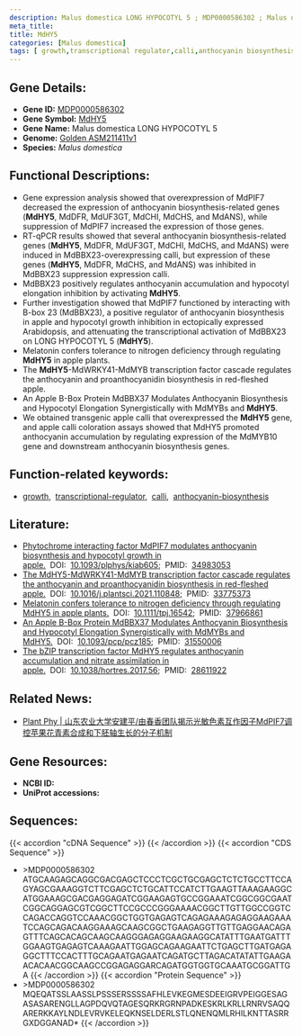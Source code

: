 ```yaml
---
description: Malus domestica LONG HYPOCOTYL 5 ; MDP0000586302 ; Malus domestica
meta_title:
title: MdHY5
categories: [Malus domestica]
tags: [ growth,transcriptional regulator,calli,anthocyanin biosynthesis ]
---
```


## Gene Details:
- **Gene ID:**	[MDP0000586302]()
- **Gene Symbol:** <u>MdHY5</u>
- **Gene Name:** Malus domestica LONG HYPOCOTYL 5
- **Genome:** [Golden ASM211411v1](https://ensembl.gramene.org/Malus_domestica_golden/Info/Index)
- **Species:** *Malus domestica*

## Functional Descriptions:
   - Gene expression analysis showed that overexpression of MdPIF7 decreased the expression of anthocyanin biosynthesis-related genes (**MdHY5**, MdDFR, MdUF3GT, MdCHI, MdCHS, and MdANS), while suppression of MdPIF7 increased the expression of those genes.
   - RT-qPCR results showed that several anthocyanin biosynthesis-related genes (**MdHY5**, MdDFR, MdUF3GT, MdCHI, MdCHS, and MdANS) were induced in MdBBX23-overexpressing calli, but expression of these genes (**MdHY5**, MdDFR, MdCHS, and MdANS) was inhibited in MdBBX23 suppression expression calli.
   - MdBBX23 positively regulates anthocyanin accumulation and hypocotyl elongation inhibition by activating **MdHY5**.
   - Further investigation showed that MdPIF7 functioned by interacting with B-box 23 (MdBBX23), a positive regulator of anthocyanin biosynthesis in apple and hypocotyl growth inhibition in ectopically expressed Arabidopsis, and attenuating the transcriptional activation of MdBBX23 on LONG HYPOCOTYL 5 (**MdHY5**).  
   - Melatonin confers tolerance to nitrogen deficiency through regulating **MdHY5** in apple plants.
   - The **MdHY5**-MdWRKY41-MdMYB transcription factor cascade regulates the anthocyanin and proanthocyanidin biosynthesis in red-fleshed apple.
   - An Apple B-Box Protein MdBBX37 Modulates Anthocyanin Biosynthesis and Hypocotyl Elongation Synergistically with MdMYBs and **MdHY5**.
   - We obtained transgenic apple calli that overexpressed the **MdHY5** gene, and apple calli coloration assays showed that MdHY5 promoted anthocyanin accumulation by regulating expression of the MdMYB10 gene and downstream anthocyanin biosynthesis genes.

## Function-related keywords:
   - [growth](/tags/growth/),&nbsp;&nbsp;[transcriptional-regulator](/tags/transcriptional-regulator/),&nbsp;&nbsp;[calli](/tags/calli/),&nbsp;&nbsp;[anthocyanin-biosynthesis](/tags/anthocyanin-biosynthesis/)

## Literature:
   - [Phytochrome interacting factor MdPIF7 modulates anthocyanin biosynthesis and hypocotyl growth in apple.](https://academic.oup.com/plphys/article/188/4/2342/6496988?login=true)&nbsp;&nbsp;DOI:&nbsp;&nbsp;[10.1093/plphys/kiab605](https://academic.oup.com/plphys/article/188/4/2342/6496988?login=true);&nbsp;&nbsp;PMID:&nbsp;&nbsp;[34983053](https://pubmed.ncbi.nlm.nih.gov/34983053/)
   - [The MdHY5-MdWRKY41-MdMYB transcription factor cascade regulates the anthocyanin and proanthocyanidin biosynthesis in red-fleshed apple.](https://doi.org/10.1016/j.plantsci.2021.110848)&nbsp;&nbsp;DOI:&nbsp;&nbsp;[10.1016/j.plantsci.2021.110848](https://doi.org/10.1016/j.plantsci.2021.110848);&nbsp;&nbsp;PMID:&nbsp;&nbsp;[33775373](https://pubmed.ncbi.nlm.nih.gov/33775373/)
   - [Melatonin confers tolerance to nitrogen deficiency through regulating MdHY5 in apple plants.](https://doi.org/10.1111/tpj.16542)&nbsp;&nbsp;DOI:&nbsp;&nbsp;[10.1111/tpj.16542](https://doi.org/10.1111/tpj.16542);&nbsp;&nbsp;PMID:&nbsp;&nbsp;[37966861](https://pubmed.ncbi.nlm.nih.gov/37966861/)
   - [An Apple B-Box Protein MdBBX37 Modulates Anthocyanin Biosynthesis and Hypocotyl Elongation Synergistically with MdMYBs and MdHY5.](https://doi.org/10.1093/pcp/pcz185)&nbsp;&nbsp;DOI:&nbsp;&nbsp;[10.1093/pcp/pcz185](https://doi.org/10.1093/pcp/pcz185);&nbsp;&nbsp;PMID:&nbsp;&nbsp;[31550006](https://pubmed.ncbi.nlm.nih.gov/31550006/)
   - [The bZIP transcription factor MdHY5 regulates anthocyanin accumulation and nitrate assimilation in apple.](https://doi.org/10.1038/hortres.2017.56)&nbsp;&nbsp;DOI:&nbsp;&nbsp;[10.1038/hortres.2017.56](https://doi.org/10.1038/hortres.2017.56);&nbsp;&nbsp;PMID:&nbsp;&nbsp;[28611922](https://pubmed.ncbi.nlm.nih.gov/28611922/)

## Related News:
   - [Plant Phy | 山东农业大学安建平/由春香团队揭示光敏色素互作因子MdPIF7调控苹果花青素合成和下胚轴生长的分子机制](https://mp.weixin.qq.com/s?__biz=Mzg3MDEwNDEyMg==&mid=2247523344&idx=3&sn=c49b2280dbb765a41f09379a54e317b8&chksm=ce903145f9e7b85305de6c9a71db7359f121498aa19e5fc142b1295047d3ecdc0807b024de77&scene=27#wechat_redirect)

## Gene Resources:
- **NCBI ID:**  [](https://www.ncbi.nlm.nih.gov/gene/?term=)
- **UniProt accessions:** [](https://www.uniprot.org/uniprotkb//entry)

## Sequences:
{{< accordion "cDNA Sequence" >}}
{{< /accordion >}}
{{< accordion "CDS Sequence" >}}
- \>MDP0000586302<br>
ATGCAAGAGCAGGCGACGAGCTCCCTCGCTGCGAGCTCTCTGCCTTCCAGYAGCGAAAGGTCTTCGAGCTCTGCATTCCATCTTGAAGTTAAAGAAGGCATGGAAAGCGACGAGGAGATCGGAAGAGTGCCGGAAATCGGCGGCGAATCGGCAGGAGCGTCGGCTTCCGCCCGGGAAAACGGCTTGTTGGCCGGTCCAGACCAGGTCCAAACGGCTGGTGAGAGTCAGAGAAAGAGAGGAAGAAATCCAGCAGACAAGGAAAGCAAGCGGCTGAAGAGGTTGTTGAGGAACAGAGTTTCAGCACAGCAAGCAAGGGAGAGGAAGAAGGCATATTTGAATGATTTGGAAGTGAGAGTCAAAGAATTGGAGCAGAAGAATTCTGAGCTTGATGAGAGGCTTTCCACTTTGCAGAATGAGAATCAGATGCTTAGACATATATTGAAGAACACAACGGCAAGCCGGAGAGGARCAGATGGTGGTGCAAATGCGGATTGA
{{< /accordion >}}
{{< accordion "Protein Sequence" >}}
- \>MDP0000586302<br>
MQEQATSSLAASSLPSSSERSSSSAFHLEVKEGMESDEEIGRVPEIGGESAGASASARENGLLAGPDQVQTAGESQRKRGRNPADKESKRLKRLLRNRVSAQQARERKKAYLNDLEVRVKELEQKNSELDERLSTLQNENQMLRHILKNTTASRRGXDGGANAD*
{{< /accordion >}}
